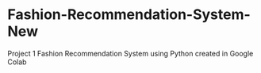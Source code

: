 # Fashion-Recommendation-System-New
Project 1 Fashion Recommendation System using Python created in Google Colab 
